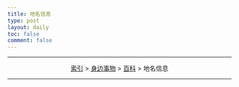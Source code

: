 ```yaml
---
title: 地名信息
type: post
layout: daily
toc: false
comment: false
---
```

---
<span><center>[索引](/gknows/index) > [身边事物](/gknows/身边事物) > [百科](/gknows/百科) > 地名信息</center></span>

---
